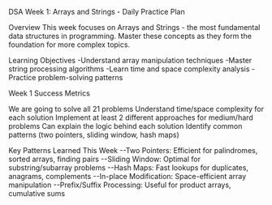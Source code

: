 DSA Week 1: Arrays and Strings - Daily Practice Plan

Overview
This week focuses on Arrays and Strings - the most fundamental data structures in programming. Master these concepts as they form the foundation for more complex topics.

Learning Objectives
-Understand array manipulation techniques
-Master string processing algorithms
-Learn time and space complexity analysis
-Practice problem-solving patterns


Week 1 Success Metrics

 We are going to solve all 21 problems
 Understand time/space complexity for each solution
 Implement at least 2 different approaches for medium/hard problems
 Can explain the logic behind each solution
 Identify common patterns (two pointers, sliding window, hash maps)

Key Patterns Learned This Week
--Two Pointers: Efficient for palindromes, sorted arrays, finding pairs
--Sliding Window: Optimal for substring/subarray problems
--Hash Maps: Fast lookups for duplicates, anagrams, complements
--In-place Modification: Space-efficient array manipulation
--Prefix/Suffix Processing: Useful for product arrays, cumulative sums
